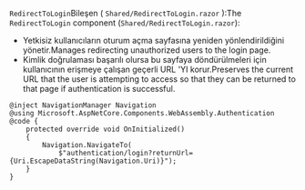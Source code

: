 <span data-ttu-id="c352e-101">`RedirectToLogin`Bileşen ( `Shared/RedirectToLogin.razor` ):</span><span class="sxs-lookup"><span data-stu-id="c352e-101">The `RedirectToLogin` component (`Shared/RedirectToLogin.razor`):</span></span>

* <span data-ttu-id="c352e-102">Yetkisiz kullanıcıların oturum açma sayfasına yeniden yönlendirildiğini yönetir.</span><span class="sxs-lookup"><span data-stu-id="c352e-102">Manages redirecting unauthorized users to the login page.</span></span>
* <span data-ttu-id="c352e-103">Kimlik doğrulaması başarılı olursa bu sayfaya döndürülmeleri için kullanıcının erişmeye çalışan geçerli URL 'YI korur.</span><span class="sxs-lookup"><span data-stu-id="c352e-103">Preserves the current URL that the user is attempting to access so that they can be returned to that page if authentication is successful.</span></span>

```razor
@inject NavigationManager Navigation
@using Microsoft.AspNetCore.Components.WebAssembly.Authentication
@code {
    protected override void OnInitialized()
    {
        Navigation.NavigateTo(
            $"authentication/login?returnUrl={Uri.EscapeDataString(Navigation.Uri)}");
    }
}
```
